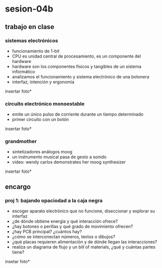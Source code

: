 # sesion-04b
## trabajo en clase
### sistemas electrónicos
- funcionamiento de 1-bit
- CPU es unidad central de procesamiento, es un componente del hardware
- hardware son los componentes físicos y tangibles de un sistema informático
- analizamos el funcionamiento y sistema electrónico de una botonera
- interfaz, intención y ergonomía

insertar foto*

### circuito electrónico monoestable
- emite un único pulso de corriente durante un tiempo determinado
- primer circuito con un botón

insertar foto*

### grandmother
- sintetizadores análogos moog
- un instrumento musical pasa de gesto a sonido
- video: wendy carlos demonstrates her moog synthesizer

insertar foto*

## encargo
### proj 1: bajando opaciodad a la caja negra
- escoger aparato electrónico que no funcione, diseccionar y explorar su interfaz
- ¿de dónde obtiene energía y qué interacción ofrece?
- ¿hay botones o perillas y qué grado de movimiento ofrecen?
- ¿hay PCB principal? ¿cuántos hay?
- ¿cómo se interconectan números, textos o dibujos?
- ¿qué placas requieren alimentación y de dónde llegan las interacciones?
- realiza un diagrama de flujo y un bill of materials, ¿qué y cuántas partes tiene?

insetar foto*
